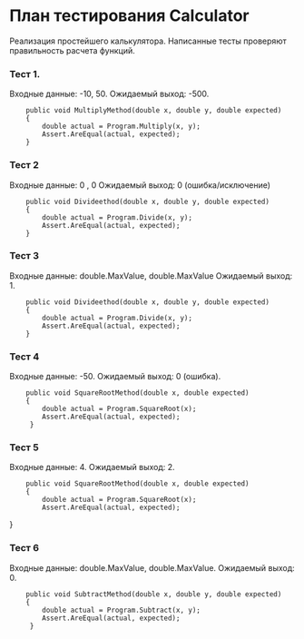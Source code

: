 # План тестирования Calculator
Реализация простейшего калькулятора.
Написанные тесты проверяют правильность расчета функций.
###  Тест 1.
Входные данные: -10, 50.
Ожидаемый выход: -500.

        public void MultiplyMethod(double x, double y, double expected)
        {
            double actual = Program.Multiply(x, y);
            Assert.AreEqual(actual, expected);
        }
### Тест 2
Входные данные: 0 , 0
Ожидаемый выход: 0 (ошибка/исключение)

        public void Divideethod(double x, double y, double expected)
        {
            double actual = Program.Divide(x, y);
            Assert.AreEqual(actual, expected);
        }
### Тест 3
Входные данные: double.MaxValue, double.MaxValue
Ожидаемый выход: 1.

        public void Divideethod(double x, double y, double expected)
        {
            double actual = Program.Divide(x, y);
            Assert.AreEqual(actual, expected);
        }

### Тест 4
Входные данные: -50.
Ожидаемый выход: 0 (ошибка).

        public void SquareRootMethod(double x, double expected)
        {
            double actual = Program.SquareRoot(x);
            Assert.AreEqual(actual, expected);
         }
### Тест 5
Входные данные: 4.
Ожидаемый выход: 2.

        public void SquareRootMethod(double x, double expected)
        {
            double actual = Program.SquareRoot(x);
            Assert.AreEqual(actual, expected);
  }
### Тест 6
Входные данные: double.MaxValue, double.MaxValue.
Ожидаемый выход: 0.


        public void SubtractMethod(double x, double y, double expected)
        {
            double actual = Program.Subtract(x, y);
            Assert.AreEqual(actual, expected);
         }
